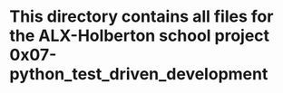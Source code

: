 # This directory contains all files for the ALX-Holberton school project 0x07-python_test_driven_development

